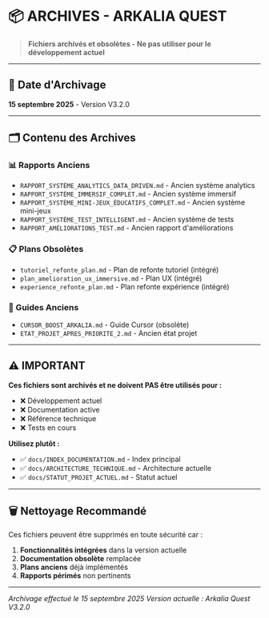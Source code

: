 # 📦 **ARCHIVES - ARKALIA QUEST**

> **Fichiers archivés et obsolètes - Ne pas utiliser pour le développement actuel**

---

## 📅 **Date d'Archivage**
**15 septembre 2025** - Version V3.2.0

---

## 🗂️ **Contenu des Archives**

### **📊 Rapports Anciens**
- `RAPPORT_SYSTÈME_ANALYTICS_DATA_DRIVEN.md` - Ancien système analytics
- `RAPPORT_SYSTÈME_IMMERSIF_COMPLET.md` - Ancien système immersif
- `RAPPORT_SYSTÈME_MINI-JEUX_ÉDUCATIFS_COMPLET.md` - Ancien système mini-jeux
- `RAPPORT_SYSTÈME_TEST_INTELLIGENT.md` - Ancien système de tests
- `RAPPORT_AMÉLIORATIONS_TEST.md` - Ancien rapport d'améliorations

### **📋 Plans Obsolètes**
- `tutoriel_refonte_plan.md` - Plan de refonte tutoriel (intégré)
- `plan_amelioration_ux_immersive.md` - Plan UX (intégré)
- `experience_refonte_plan.md` - Plan refonte expérience (intégré)

### **🔧 Guides Anciens**
- `CURSOR_BOOST_ARKALIA.md` - Guide Cursor (obsolète)
- `ETAT_PROJET_APRES_PRIORITE_2.md` - Ancien état projet

---

## ⚠️ **IMPORTANT**

**Ces fichiers sont archivés et ne doivent PAS être utilisés pour :**
- ❌ Développement actuel
- ❌ Documentation active
- ❌ Référence technique
- ❌ Tests en cours

**Utilisez plutôt :**
- ✅ `docs/INDEX_DOCUMENTATION.md` - Index principal
- ✅ `docs/ARCHITECTURE_TECHNIQUE.md` - Architecture actuelle
- ✅ `docs/STATUT_PROJET_ACTUEL.md` - Statut actuel

---

## 🗑️ **Nettoyage Recommandé**

Ces fichiers peuvent être supprimés en toute sécurité car :
1. **Fonctionnalités intégrées** dans la version actuelle
2. **Documentation obsolète** remplacée
3. **Plans anciens** déjà implémentés
4. **Rapports périmés** non pertinents

---

*Archivage effectué le 15 septembre 2025*
*Version actuelle : Arkalia Quest V3.2.0*